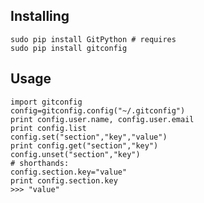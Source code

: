 Installing
----------

	sudo pip install GitPython # requires
	sudo pip install gitconfig


Usage
----------

	import gitconfig
	config=gitconfig.config("~/.gitconfig")
	print config.user.name, config.user.email
	print config.list
	config.set("section","key","value")
    print config.get("section","key")
    config.unset("section","key")
    # shorthands:
    config.section.key="value"
	print config.section.key
	>>> "value"